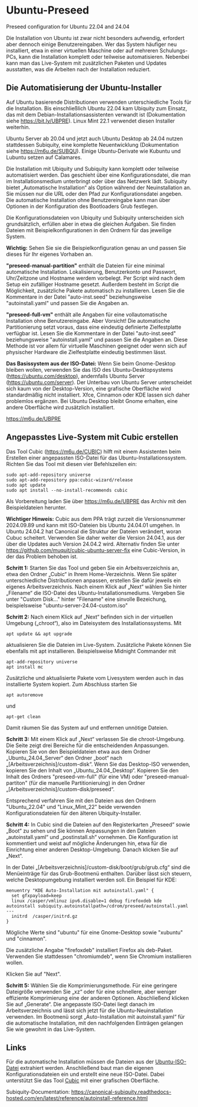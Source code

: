 # Ubuntu-Preseed
Preseed configuration for Ubuntu 22.04 and 24.04

Die Installation von Ubuntu ist zwar nicht besonders aufwendig, erfordert aber dennoch einige Benutzereingaben. Wer das System häufiger neu installiert, etwa in einer virtuellen Maschine oder auf mehreren Schulungs-PCs, kann die Installation komplett oder teilweise automatisieren. Nebenbei kann man das Live-System mit zusätzlichen Paketen und Updates ausstatten, was die Arbeiten nach der Installation reduziert.

## Die Automatisierung der Ubuntu-Installer
Auf Ubuntu basierende Distributionen verwenden unterschiedliche Tools für die Installation. Bis einschließlich Ubuntu 22.04 kam Ubiquity zum Einsatz, das mit dem Debian-Installationsassistenten verwandt ist (Dokumentation siehe https://bit.ly/UBPRE). Linux Mint 22.1 verwendet diesen Installer weiterhin. 

Ubuntu Server ab 20.04 und jetzt auch Ubuntu Desktop ab 24.04 nutzen stattdessen Subiquity, eine komplette Neuentwicklung (Dokumentation siehe https://m6u.de/SUBQU). Einige Ubuntu-Derivate wie Kubuntu und Lubuntu setzen auf Calamares.

Die Installation mit Ubiquity und Subiquity kann komplett oder teilweise automatisiert werden. Das geschieht über eine Konfigurationsdatei, die man im Installationsmedium unterbringt oder über das Netzwerk lädt. Subiquity bietet „Automatische Installation“ als Option während der Neuinstallation an. Sie müssen nur die URL oder den Pfad zur Konfigurationsdatei angeben. Die automatische Installation ohne Benutzereingabe kann man über Optionen in der Konfiguration des Bootloaders Grub festlegen.

Die Konfigurationsdateien von Ubiquity und Subiquity unterscheiden sich grundsätzlich, erfüllen aber in etwa die gleichen Aufgaben. Sie finden Dateien mit Beispielkonfigurationen in den Ordnern für das jeweilige System.

**Wichtig:** Sehen Sie sie die Beispielkonfiguration genau an und passen Sie dieses für Ihr eigenes Vorhaben an.

**"preseed-manual-partition"** enthält die Dateien für eine minimal automatische Installation. Lokalisierung, Benutzerkonto und Passwort, Uhr/Zeitzone und Hostname werdem vorbelegt. Per Script wird nach dem Setup ein zufälliger Hostname gesetzt. Außerdem besteht im Script die Möglichkeit, zusätzliche Pakete automatisch zu installieren. Lesen Sie die Kommentare in der Datei "auto-inst.seed" beziehungsweise "autoinstall.yaml" und passen Sie die Angaben an.

**"preseed-full-vm"** enthält alle Angaben für eine vollautomatische Installation ohne Benutzereingabe. Aber Vorsicht! Die automatische Partitionierung setzt voraus, dass eine eindeutig definierte Zielfestplatte verfügbar ist. Lesen Sie die Kommentare in der Datei "auto-inst.seed" beziehungsweise "autoinstall.yaml" und passen Sie die Angaben an. Diese Methode ist vor allem für virtuelle Maschinen geeignet oder wenn sich auf physischer Hardware die Zielfestplatte eindeutig bestimmen lässt.

**Das Basissystem aus der ISO-Datei:** Wenn Sie beim Gnome-Desktop bleiben wollen, verwenden Sie das ISO des Ubuntu-Desktopsystems (https://ubuntu.com/desktop), andernfalls Ubuntu Server (https://ubuntu.com/server). Der Unterbau von Ubuntu Server unterscheidet sich kaum von der Desktop-Version, eine grafische Oberfläche wird standardmäßig nicht installiert. Xfce, Cinnamon oder KDE lassen sich daher problemlos ergänzen. Bei Ubuntu Desktop bleibt Gnome erhalten, eine andere Oberfläche wird zusätzlich installiert.

https://m6u.de/UBPRE

## Angepasstes Live-System mit Cubic erstellen
Das Tool Cubic (https://m6u.de/CUBIC) hilft mit einem Assistenten beim Erstellen einer angepassten ISO-Datei für das Ubuntu-Installationssystem. Richten Sie das Tool mit diesen vier Befehlszeilen ein:
```
sudo apt-add-repository universe
sudo apt-add-repository ppa:cubic-wizard/release
sudo apt update
sudo apt install --no-install-recommends cubic
```
Als Vorbereitung laden Sie über https://m6u.de/UBPRE das Archiv mit den Beispieldateien herunter.

**Wichtiger Hinweis:** Cubic aus dem PPA trägt zurzeit die Versionsnummer 2024.09.89 und kann mit ISO-Dateien bis Ubuntu 24.04.01 umgehen. In Ubuntu 24.04.2 hat Canonical die Struktur der Dateien verändert, woran Cubuc scheitert. Verwenden Sie daher weiter die Version 24.04.1, aus der über die Updates auch Version 24.04.2 wird. Alternativ finden Sie unter https://github.com/muquit/cubic-ubuntu-server-fix eine Cubic-Version, in der das Problem behoben ist. 

**Schritt 1:** Starten Sie das Tool und geben Sie ein Arbeitsverzeichnis an, etwa den Ordner „Cubic“ in Ihrem Home-Verzeichnis. Wenn Sie später unterschiedliche Distributionen anpassen, erstellen Sie dafür jeweils ein eigenes Arbeitsverzeichnis. Nach einem Klick auf „Next“ wählen Sie hinter „Filename“ die ISO-Datei des Ubuntu-Installationsmediums. Vergeben Sie unter "Custom Disk..." hinter "Filename" eine sinvolle Bezeichung, beispielsweise "ubuntu-server-24.04-custom.iso"

**Schritt 2:** Nach einem Klick auf „Next“ befinden sich in der virtuellen Umgebung („chroot“), also im Dateisystem des Installationssystems. Mit 
```
apt update && apt upgrade
```
aktualisieren Sie die Dateien im Live-System. Zusätzliche Pakete können Sie ebenfalls mit apt installieren. Beispielsweise Midnight Commander mit
```
apt-add-repository universe
apt install mc
```
Zusätzliche und aktualisierte Pakete vom Livesystem werden auch in das installierte System kopiert. Zum Abschluss starten Sie
```
apt autoremove
```
und
```
apt-get clean
```
Damit räumen Sie das System auf und entfernen unnötige Dateien.

**Schritt 3:** Mit einem Klick auf „Next“ verlassen Sie die chroot-Umgebung. Die Seite zeigt drei Bereiche für die entscheidenden Anpassungen. Kopieren Sie von den Beispieldateien etwa aus dem Ordner „Ubuntu_24.04_Server“ den Ordner „boot“ nach „[Arbeitsverzeichnis]/custom-disk“. Wenn Sie das Desktop-ISO verwenden, kopieren Sie den Inhalt von „Ubuntu_24.04_Desktop“. Kopieren Sie den Inhalt des Ordners "preseed-vm-full" (für eine VM) oder "preseed-manual-partiton" (für die manuelle Partitionieruing) in den Ordner „[Arbeitsverzeichnis]/custom-disk/preseed“.

Entsprechend verfahren Sie mit den Dateien aus den Ordnern "Ubuntu_22.04" und "Linux_Mint_22" beide verwenden Konfigurationsdateien für den älteren Ubiquity-Installer.

**Schritt 4:** In Cubic sind die Dateien auf den Registerkarten „Preseed“ sowie „Boot“ zu sehen und Sie können Anpassungen in den Dateien „autoinstall.yaml“ und „postinstall.sh“ vornehmen. Die Konfiguration ist kommentiert und weist auf mögliche Änderungen hin, etwa für die Einrichtung einer anderen Desktop-Umgebung. Danach klicken Sie auf „Next“.

In der Datei „[Arbeitsverzeichnis]/custom-disk/boot/grub/grub.cfg“ sind die Menüeinträge für das Grub-Bootmenü enthalten. Darüber lässt sich steuern, welche Desktopumgebung installiert werden soll. Ein Beispiel für KDE:
```
menuentry "KDE Auto-Installation mit autoinstall.yaml" {
  set gfxpayload=keep
  linux /casper/vmlinuz ipv6.disable=1 debug firefoxdeb kde autoinstall subiquity.autoinstallpath=/cdrom/preseed/autoinstall.yaml ---
  initrd  /casper/initrd.gz
}
```
Mögliche Werte sind "ubuntu" für eine Gnome-Desktop sowie "xubuntu" und "cinnamon".

Die zusätzliche Angabe "firefoxdeb" installiert Firefox als deb-Paket. Verwenden Sie stattdessen "chromiumdeb", wenn Sie Chromium installieren wollen.

Klicken Sie auf "Next".

**Schritt 5:** Wählen Sie die Komprimierungsmethode. Für eine geringere Dateigröße verwenden Sie „xz“ oder für eine schnellere, aber weniger effiziente Komprimierung eine der anderen Optionen. Abschließend klicken Sie auf „Generate“.
Die angepasste ISO-Datei liegt danach im Arbeitsverzeichnis und lässt sich jetzt für die Ubuntu-Neuinstallation verwenden. Im Bootmenü sorgt „Auto-Installation mit autoinstall.yaml“ für die automatische Installation, mit den nachfolgenden Einträgen gelangen Sie wie gewohnt in das Live-System.

## Links
Für die automatische Installation müssen die Dateien aus der [Ubuntu-ISO-Datei](https://ubuntu.com) extrahiert werden. Anschließend baut man die eigenen Konfigurationsdateien ein und erstellt eine neue ISO-Datei. Dabei unterstützt Sie das Tool [Cubic](https://github.com/PJ-Singh-001/Cubic) mit einer grafischen Oberfläche.

Subiquity-Documentation: https://canonical-subiquity.readthedocs-hosted.com/en/latest/reference/autoinstall-reference.html

